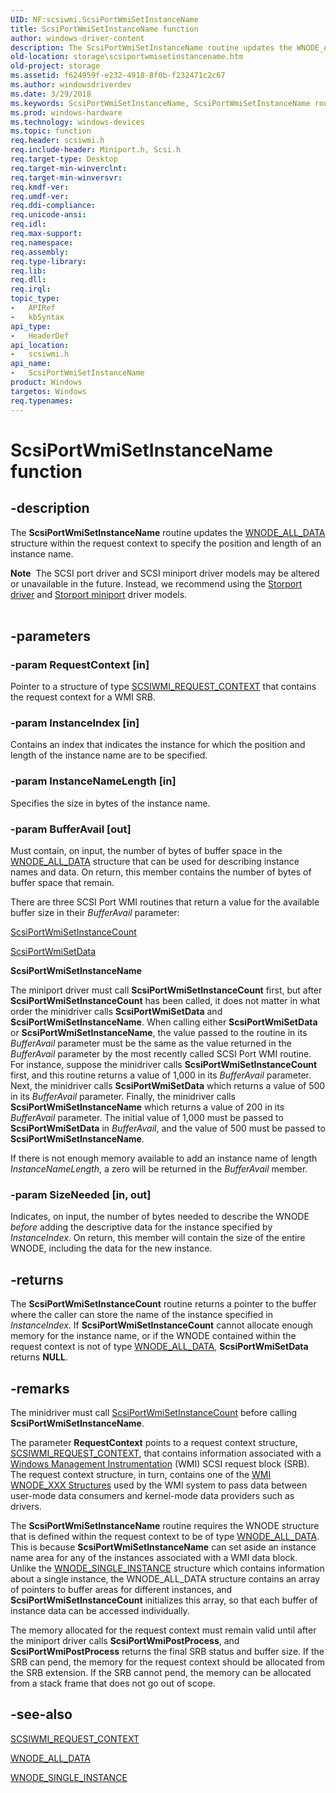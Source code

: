 ```yaml
---
UID: NF:scsiwmi.ScsiPortWmiSetInstanceName
title: ScsiPortWmiSetInstanceName function
author: windows-driver-content
description: The ScsiPortWmiSetInstanceName routine updates the WNODE_ALL_DATA structure within the request context to specify the position and length of an instance name.
old-location: storage\scsiportwmisetinstancename.htm
old-project: storage
ms.assetid: f624959f-e232-4918-8f0b-f232471c2c67
ms.author: windowsdriverdev
ms.date: 3/29/2018
ms.keywords: ScsiPortWmiSetInstanceName, ScsiPortWmiSetInstanceName routine [Storage Devices], scsiprt_a6ff8339-8734-4635-a17e-c3ad7bb524c3.xml, scsiwmi/ScsiPortWmiSetInstanceName, storage.scsiportwmisetinstancename
ms.prod: windows-hardware
ms.technology: windows-devices
ms.topic: function
req.header: scsiwmi.h
req.include-header: Miniport.h, Scsi.h
req.target-type: Desktop
req.target-min-winverclnt: 
req.target-min-winversvr: 
req.kmdf-ver: 
req.umdf-ver: 
req.ddi-compliance: 
req.unicode-ansi: 
req.idl: 
req.max-support: 
req.namespace: 
req.assembly: 
req.type-library: 
req.lib: 
req.dll: 
req.irql: 
topic_type:
-	APIRef
-	kbSyntax
api_type:
-	HeaderDef
api_location:
-	scsiwmi.h
api_name:
-	ScsiPortWmiSetInstanceName
product: Windows
targetos: Windows
req.typenames: 
---
```


# ScsiPortWmiSetInstanceName function


## -description


The <b>ScsiPortWmiSetInstanceName</b> routine updates the <a href="https://msdn.microsoft.com/library/windows/hardware/ff566372">WNODE_ALL_DATA</a> structure within the request context to specify the position and length of an instance name. 
<div class="alert"><b>Note</b>  The SCSI port driver and SCSI miniport driver models may be altered or unavailable in the future. Instead, we recommend using the <a href="https://msdn.microsoft.com/en-us/windows/hardware/drivers/storage/storport-driver">Storport driver</a> and <a href="https://msdn.microsoft.com/en-us/windows/hardware/drivers/storage/storport-miniport-drivers">Storport miniport</a> driver models.</div><div> </div>

## -parameters




### -param RequestContext [in]

Pointer to a structure of type <a href="https://msdn.microsoft.com/library/windows/hardware/ff564946">SCSIWMI_REQUEST_CONTEXT</a> that contains the request context for a WMI SRB. 


### -param InstanceIndex [in]

Contains an index that indicates the instance for which the position and length of the instance name are to be specified. 


### -param InstanceNameLength [in]

Specifies the size in bytes of the instance name.


### -param BufferAvail [out]

Must contain, on input, the number of bytes of buffer space in the <a href="https://msdn.microsoft.com/library/windows/hardware/ff566372">WNODE_ALL_DATA</a> structure that can be used for describing instance names and data. On return, this member contains the number of bytes of buffer space that remain. 

There are three SCSI Port WMI routines that return a value for the available buffer size in their <i>BufferAvail </i>parameter:


<a href="https://msdn.microsoft.com/library/windows/hardware/ff564806">ScsiPortWmiSetInstanceCount</a>



<a href="https://msdn.microsoft.com/library/windows/hardware/ff564799">ScsiPortWmiSetData</a>


<b>ScsiPortWmiSetInstanceName</b>

The miniport driver must call <b>ScsiPortWmiSetInstanceCount</b> first, but after <b>ScsiPortWmiSetInstanceCount</b> has been called, it does not matter in what order the minidriver calls <b>ScsiPortWmiSetData</b> and <b>ScsiPortWmiSetInstanceName</b>. When calling either <b>ScsiPortWmiSetData</b> or <b>ScsiPortWmiSetInstanceName</b>, the value passed to the routine in its <i>BufferAvail </i>parameter must be the same as the value returned in the <i>BufferAvail </i>parameter by the most recently called SCSI Port WMI routine. For instance, suppose the minidriver calls <b>ScsiPortWmiSetInstanceCount</b> first, and this routine returns a value of 1,000 in its <i>BufferAvail </i>parameter. Next, the minidriver calls <b>ScsiPortWmiSetData</b> which returns a value of 500 in its <i>BufferAvail </i>parameter. Finally, the minidriver calls <b>ScsiPortWmiSetInstanceName</b> which returns a value of 200 in its <i>BufferAvail </i>parameter. The initial value of 1,000 must be passed to <b>ScsiPortWmiSetData</b> in <i>BufferAvail</i>, and the value of 500 must be passed to <b>ScsiPortWmiSetInstanceName</b>. 

If there is not enough memory available to add an instance name of length <i>InstanceNameLength</i>, a zero will be returned in the <i>BufferAvail</i> member. 


### -param SizeNeeded [in, out]

Indicates, on input, the number of bytes needed to describe the WNODE <i>before </i>adding the descriptive data for the instance specified by <i>InstanceIndex</i>. On return, this member will contain the size of the entire WNODE, including the data for the new instance. 


## -returns



The <b>ScsiPortWmiSetInstanceCount</b> routine returns a pointer to the buffer where the caller can store the name of the instance specified in <i>InstanceIndex</i>. If <b>ScsiPortWmiSetInstanceCount</b> cannot allocate enough memory for the instance name, or if the WNODE contained within the request context is not of type <a href="https://msdn.microsoft.com/library/windows/hardware/ff566372">WNODE_ALL_DATA</a>, <b>ScsiPortWmiSetData</b> returns <b>NULL</b>. 




## -remarks



The minidriver must call <a href="https://msdn.microsoft.com/library/windows/hardware/ff564806">ScsiPortWmiSetInstanceCount</a> before calling  <b>ScsiPortWmiSetInstanceName</b>.

The parameter <b>RequestContext</b> points to a request context structure, <a href="https://msdn.microsoft.com/library/windows/hardware/ff564946">SCSIWMI_REQUEST_CONTEXT</a>, that contains information associated with a <a href="https://msdn.microsoft.com/5c2ed322-0fc9-4004-9a5f-f4d3c6a59fe9">Windows Management Instrumentation</a> (WMI) SCSI request block (SRB). The request context structure, in turn, contains one of the <a href="https://msdn.microsoft.com/library/windows/hardware/ff566371">WMI WNODE_XXX Structures</a> used by the WMI system to pass data between user-mode data consumers and kernel-mode data providers such as drivers. 

The <b>ScsiPortWmiSetInstanceName</b> routine requires the WNODE structure that is defined within the request context to be of type <a href="https://msdn.microsoft.com/library/windows/hardware/ff566372">WNODE_ALL_DATA</a>. This is because <b>ScsiPortWmiSetInstanceName</b> can set aside an instance name area for any of the instances associated with a WMI data block. Unlike the <a href="https://msdn.microsoft.com/library/windows/hardware/ff566377">WNODE_SINGLE_INSTANCE</a> structure which contains information about a single instance, the WNODE_ALL_DATA structure contains an array of pointers to buffer areas for different instances, and <b>ScsiPortWmiSetInstanceCount</b> initializes this array, so that each buffer of instance data can be accessed individually.

The memory allocated for the request context must remain valid until after the miniport driver calls <b>ScsiPortWmiPostProcess</b>, and <b>ScsiPortWmiPostProcess</b> returns the final SRB status and buffer size. If the SRB can pend, the memory for the request context should be allocated from the SRB extension. If the SRB cannot pend, the memory can be allocated from a stack frame that does not go out of scope.




## -see-also




<a href="https://msdn.microsoft.com/library/windows/hardware/ff564946">SCSIWMI_REQUEST_CONTEXT</a>



<a href="https://msdn.microsoft.com/library/windows/hardware/ff566372">WNODE_ALL_DATA</a>



<a href="https://msdn.microsoft.com/library/windows/hardware/ff566377">WNODE_SINGLE_INSTANCE</a>
 

 

